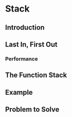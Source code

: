 # Stack

## Introduction

## Last In, First Out

### Performance

## The Function Stack

## Example

## Problem to Solve